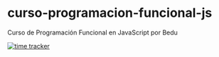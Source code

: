 # curso-programacion-funcional-js

Curso de Programación Funcional en JavaScript por Bedu

[![time tracker](https://wakatime.com/badge/github/resparzasoto/curso-programacion-funcional-js.svg)](https://wakatime.com/badge/github/resparzasoto/curso-programacion-funcional-js)
